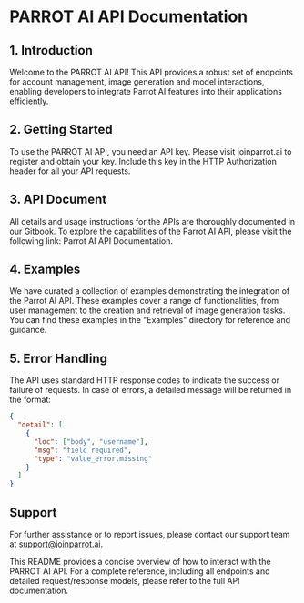 # PARROT AI API Documentation

## 1. Introduction

Welcome to the PARROT AI API! This API provides a robust set of endpoints for account management, image generation and model interactions, enabling developers to integrate Parrot AI features into their applications efficiently.

## 2. Getting Started
To use the PARROT AI API, you need an API key. Please visit joinparrot.ai to register and obtain your key. Include this key in the HTTP Authorization header for all your API requests.

## 3. API Document
All details and usage instructions for the APIs are thoroughly documented in our Gitbook. To explore the capabilities of the Parrot AI API, please visit the following link: Parrot AI API Documentation.

## 4. Examples
We have curated a collection of examples demonstrating the integration of the Parrot AI API. These examples cover a range of functionalities, from user management to the creation and retrieval of image generation tasks. You can find these examples in the "Examples" directory for reference and guidance.

## 5. Error Handling

The API uses standard HTTP response codes to indicate the success or failure of requests. In case of errors, a detailed message will be returned in the format:

```json
{
  "detail": [
    {
      "loc": ["body", "username"],
      "msg": "field required",
      "type": "value_error.missing"
    }
  ]
}
```

## Support

For further assistance or to report issues, please contact our support team at support@joinparrot.ai.

This README provides a concise overview of how to interact with the PARROT AI API. For a complete reference, including all endpoints and detailed request/response models, please refer to the full API documentation.
